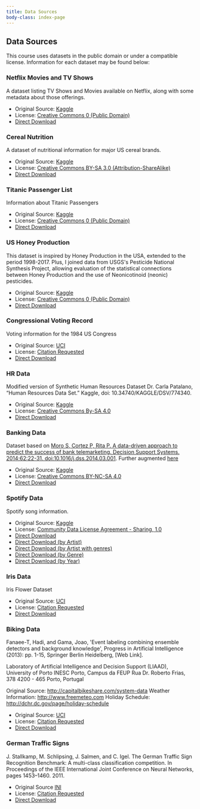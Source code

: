 ```yaml
---
title: Data Sources
body-class: index-page
---
```


## Data Sources

This course uses datasets in the public domain or under a compatible license. Information for each dataset may be found below:

### Netflix Movies and TV Shows

A dataset listing TV Shows and Movies available on Netflix, along with some metadata about those offerings.

* Original Source: [Kaggle](https://www.kaggle.com/shivamb/netflix-shows)
* License: [Creative Commons 0 (Public Domain)](https://creativecommons.org/publicdomain/zero/1.0/)
* [Direct Download](https://raw.githubusercontent.com/byui-cse/cse450-course/master/data/netflix_titles.csv)

### Cereal Nutrition

A dataset of nutritional information for major US cereal brands.

* Original Source: [Kaggle](https://www.kaggle.com/crawford/80-cereals)
* License: [Creative Commons BY-SA 3.0 (Attribution-ShareAlike)](https://creativecommons.org/licenses/by-sa/3.0/)
* [Direct Download](https://raw.githubusercontent.com/byui-cse/cse450-course/master/data/cereal.csv)

### Titanic Passenger List

Information about Titanic Passengers

* Original Source: [Kaggle](https://www.kaggle.com/c/titanic/overview)
* License: [Creative Commons 0 (Public Domain)](https://creativecommons.org/publicdomain/zero/1.0/)
* [Direct Download](https://raw.githubusercontent.com/byui-cse/cse450-course/master/data/titanic.csv)

### US Honey Production

This dataset is inspired by Honey Production in the USA, extended to the period 1998-2017. Plus, I joined data from USGS's Pesticide National Synthesis Project, allowing evaluation of the statistical connections between Honey Production and the use of Neonicotinoid (neonic) pesticides.

* Original Source: [Kaggle](https://www.kaggle.com/kevinzmith/honey-with-neonic-pesticide)
* License: [Creative Commons 0 (Public Domain)](https://creativecommons.org/publicdomain/zero/1.0/)
* [Direct Download](https://raw.githubusercontent.com/byui-cse/cse450-course/master/data/honey.csv)

### Congressional Voting Record

Voting information for the 1984 US Congress

* Original Source: [UCI](https://archive.ics.uci.edu/ml/datasets/Congressional+Voting+Records)
* License: [Citation Requested](https://archive.ics.uci.edu/ml/citation_policy.html)
* [Direct Download](https://raw.githubusercontent.com/byui-cse/cse450-course/master/data/house-votes-84.csv)

### HR Data

Modified version of Synthetic Human Resources Dataset
Dr. Carla Patalano, “Human Resources Data Set.” Kaggle, doi: 10.34740/KAGGLE/DSV/774340.

* Original Source: [Kaggle](https://www.kaggle.com/rhuebner/human-resources-data-set)
* License: [Creative Commons By-SA 4.0](https://creativecommons.org/licenses/by-sa/4.0/)
* [Direct Download](https://raw.githubusercontent.com/byui-cse/cse450-course/master/data/hr.csv)

### Banking Data

Dataset based on [Moro S, Cortez P, Rita P. A data-driven approach to predict the success of bank telemarketing. Decision Support Systems. 2014;62:22-31. doi:10.1016/j.dss.2014.03.001](https://www.sciencedirect.com/science/article/abs/pii/S016792361400061X). Further augmented [here](https://www.kaggle.com/volodymyrgavrysh/bank-marketing-campaigns-dataset)

* Original Source: [Kaggle](https://www.kaggle.com/volodymyrgavrysh/bank-marketing-campaigns-dataset)
* License: [Creative Commons BY-NC-SA 4.0](https://creativecommons.org/licenses/by-nc-sa/4.0/)
* [Direct Download](https://raw.githubusercontent.com/byui-cse/cse450-course/master/data/bank.csv)

### Spotify Data

Spotify song information.

* Original Source: [Kaggle](https://www.kaggle.com/yamaerenay/spotify-dataset-19212020-160k-tracks)
* License: [Community Data License Agreement - Sharing, 1.0](https://cdla.io/sharing-1-0/)
* [Direct Download](https://raw.githubusercontent.com/byui-cse/cse450-course/master/data/spotify/data.csv)
* [Direct Download (by Artist)](https://raw.githubusercontent.com/byui-cse/cse450-course/master/data/spotify/data_by_artist.csv)
* [Direct Download (by Artist with genres)](https://raw.githubusercontent.com/byui-cse/cse450-course/master/data/spotify/data_by_artist_w_genres.csv)
* [Direct Download (by Genre)](https://raw.githubusercontent.com/byui-cse/cse450-course/master/data/spotify/data_by_genres.csv)
* [Direct Download (by Year)](https://raw.githubusercontent.com/byui-cse/cse450-course/master/data/spotify/data_by_year.csv)

### Iris Data

Iris Flower Dataset

* Original Source: [UCI](https://archive.ics.uci.edu/ml/datasets/iris)
* License: [Citation Requested](https://archive.ics.uci.edu/ml/citation_policy.html)
* [Direct Download](https://raw.githubusercontent.com/byui-cse/cse450-course/master/data/iris.csv)

### Biking Data

Fanaee-T, Hadi, and Gama, Joao, 'Event labeling combining ensemble detectors and background knowledge', Progress in Artificial Intelligence (2013): pp. 1-15, Springer Berlin Heidelberg, [Web Link]. 

Laboratory of Artificial Intelligence and Decision Support (LIAAD), University of Porto 
INESC Porto, Campus da FEUP 
Rua Dr. Roberto Frias, 378 
4200 - 465 Porto, Portugal 

Original Source: http://capitalbikeshare.com/system-data 
Weather Information: http://www.freemeteo.com 
Holiday Schedule: http://dchr.dc.gov/page/holiday-schedule

* Original Source: [UCI](https://archive.ics.uci.edu/ml/datasets/bike+sharing+dataset)
* License: [Citation Requested](https://archive.ics.uci.edu/ml/citation_policy.html)
* [Direct Download](https://raw.githubusercontent.com/byui-cse/cse450-course/master/data/bikes.csv)


### German Traffic Signs

J. Stallkamp, M. Schlipsing, J. Salmen, and C. Igel. The German Traffic Sign Recognition Benchmark: A multi-class classification competition. In Proceedings of the IEEE International Joint Conference on Neural Networks, pages 1453–1460. 2011. 

* Original Source [INI](http://benchmark.ini.rub.de/index.php?section=gtsrb&subsection=news)
* License: [Citation Requested](http://benchmark.ini.rub.de/index.php?section=gtsrb&subsection=dataset#Citation)
* [Direct Download]()
